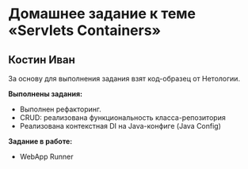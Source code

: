 # Домашнее задание к теме  «Servlets Containers»

## Костин Иван

За основу для выполнения задания взят код-образец от Нетологии.

**Выполнены задания:**
* Выполнен рефакторинг.
* CRUD: реализована функциональность класса-репозитория
* Реализована контекстная DI на Java-конфиге (Java Config) 

**Задание в работе:**

* WebApp Runner
